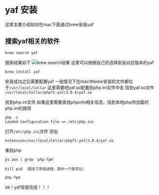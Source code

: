 # yaf 安装
这里主要介绍如何在mac下面通过brew安装yaf

## 搜索yaf相关的软件
```
brew search yaf
```
搜索结果如下
![brew search结果]()
这里可以根据自己的选择安装对应版本的yaf
```
brew install yaf
```

安装成功之后需要配置yaf
一般情况下在mac中brew安装的文件都位于``/usr/local/Cellar``
这里需要吧yaf.so配置到php.ini文件中去
找到yaf.so文件
``/usr/local/Cellar/php71-yaf/3.0.4/yaf.so``

找到php.ini文件
如果这里需要查找phpinfo相关信息，找到本地php所加载的php.ini的路径
```
php -i
Loaded Configuration File => /etc/php.ini
```
打开``/etc/php.ini``文件
添加
```
extension=/usr/local/Cellar/php71-yaf/3.0.4/yaf.so
```
重启php
```
ps aux | grep 'php-fpm'

kill pid （就杀了所有进程，其中一个就可以）

php-fpm

```

ok！yaf安装完成！！！
